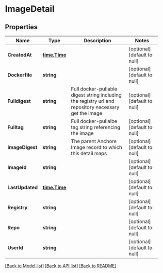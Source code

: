 # ImageDetail

## Properties
Name | Type | Description | Notes
------------ | ------------- | ------------- | -------------
**CreatedAt** | [**time.Time**](time.Time.md) |  | [optional] [default to null]
**Dockerfile** | **string** |  | [optional] [default to null]
**Fulldigest** | **string** | Full docker-pullable digest string including the registry url and repository necessary get the image | [optional] [default to null]
**Fulltag** | **string** | Full docker-pullalbe tag string referencing the image | [optional] [default to null]
**ImageDigest** | **string** | The parent Anchore Image record to which this detail maps | [optional] [default to null]
**ImageId** | **string** |  | [optional] [default to null]
**LastUpdated** | [**time.Time**](time.Time.md) |  | [optional] [default to null]
**Registry** | **string** |  | [optional] [default to null]
**Repo** | **string** |  | [optional] [default to null]
**UserId** | **string** |  | [optional] [default to null]

[[Back to Model list]](../README.md#documentation-for-models) [[Back to API list]](../README.md#documentation-for-api-endpoints) [[Back to README]](../README.md)


